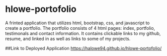 # hlowe-portofolio

A frinted application that utilizes html, bootstrap, css, and javascript to create a portfolio.
The portfolio consists of 4 html pages: index, portfolio, testimonals and contact information. It contains clickable links to my github, resume, and linked in as well as links to some of my projects.

##Link to Deployed Application
https://halowe94.github.io/hlowe-portofolio/
